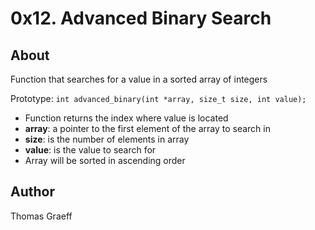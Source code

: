 # 0x12. Advanced Binary Search

## About
Function that searches for a value in a sorted array of integers  

Prototype: `int advanced_binary(int *array, size_t size, int value);`  
* Function returns the index where value is located  
* __array__: a pointer to the first element of the array to search in 
* __size__: is the number of elements in array  
* __value__: is the value to search for  
* Array will be sorted in ascending order  

## Author
Thomas Graeff
